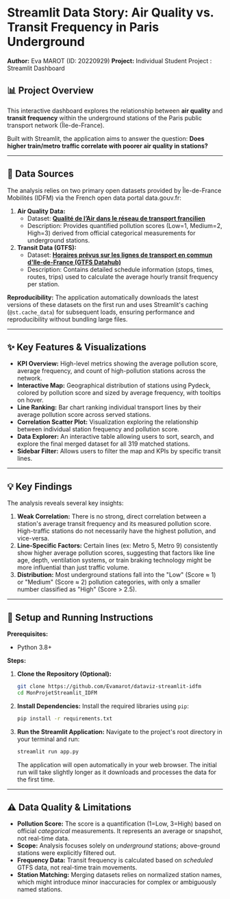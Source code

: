 # Streamlit Data Story: Air Quality vs. Transit Frequency in Paris Underground

**Author:** Eva MAROT (ID: 20220929)
**Project:** Individual Student Project : Streamlit Dashboard

## 📊 Project Overview

This interactive dashboard explores the relationship between **air quality** and **transit frequency** within the underground stations of the Paris public transport network (Île-de-France).

Built with Streamlit, the application aims to answer the question: **Does higher train/metro traffic correlate with poorer air quality in stations?**

---

## 💾 Data Sources

The analysis relies on two primary open datasets provided by Île-de-France Mobilités (IDFM) via the French open data portal data.gouv.fr:

1.  **Air Quality Data:**
    * Dataset: [**Qualité de l’Air dans le réseau de transport francilien**](https://www.data.gouv.fr/datasets/qualite-de-lair-dans-le-reseau-de-transport-francilien/)
    * Description: Provides quantified pollution scores (Low=1, Medium=2, High=3) derived from official categorical measurements for underground stations.
2.  **Transit Data (GTFS):**
    * Dataset: [**Horaires prévus sur les lignes de transport en commun d'Ile-de-France (GTFS Datahub)**](https://www.data.gouv.fr/datasets/horaires-prevus-sur-les-lignes-de-transport-en-commun-dile-de-france-gtfs-datahub/)
    * Description: Contains detailed schedule information (stops, times, routes, trips) used to calculate the average hourly transit frequency per station.

**Reproducibility:** The application automatically downloads the latest versions of these datasets on the first run and uses Streamlit's caching (`@st.cache_data`) for subsequent loads, ensuring performance and reproducibility without bundling large files.

---

## ✨ Key Features & Visualizations

* **KPI Overview:** High-level metrics showing the average pollution score, average frequency, and count of high-pollution stations across the network.
* **Interactive Map:** Geographical distribution of stations using Pydeck, colored by pollution score and sized by average frequency, with tooltips on hover.
* **Line Ranking:** Bar chart ranking individual transport lines by their average pollution score across served stations.
* **Correlation Scatter Plot:** Visualization exploring the relationship between individual station frequency and pollution score.
* **Data Explorer:** An interactive table allowing users to sort, search, and explore the final merged dataset for all 319 matched stations.
* **Sidebar Filter:** Allows users to filter the map and KPIs by specific transit lines.

---

## 💡 Key Findings

The analysis reveals several key insights:

1.  **Weak Correlation:** There is no strong, direct correlation between a station's average transit frequency and its measured pollution score. High-traffic stations do not necessarily have the highest pollution, and vice-versa.
2.  **Line-Specific Factors:** Certain lines (ex: Metro 5, Metro 9) consistently show higher average pollution scores, suggesting that factors like line age, depth, ventilation systems, or train braking technology might be more influential than just traffic volume.
3.  **Distribution:** Most underground stations fall into the "Low" (Score ≈ 1) or "Medium" (Score ≈ 2) pollution categories, with only a smaller number classified as "High" (Score > 2.5).

---

## 🚀 Setup and Running Instructions

**Prerequisites:**
* Python 3.8+

**Steps:**

1.  **Clone the Repository (Optional):**
    ```bash
    git clone https://github.com/Evamarot/dataviz-streamlit-idfm
    cd MonProjetStreamlit_IDFM
    ```
2.  **Install Dependencies:**
    Install the required libraries using `pip`:
    ```bash
    pip install -r requirements.txt
    ```
3.  **Run the Streamlit Application:**
    Navigate to the project's root directory in your terminal and run:
    ```bash
    streamlit run app.py
    ```
    The application will open automatically in your web browser. The initial run will take slightly longer as it downloads and processes the data for the first time.

---

## ⚠️ Data Quality & Limitations

* **Pollution Score:** The score is a quantification (1=Low, 3=High) based on official *categorical* measurements. It represents an average or snapshot, not real-time data.
* **Scope:** Analysis focuses solely on *underground* stations; above-ground stations were explicitly filtered out.
* **Frequency Data:** Transit frequency is calculated based on *scheduled* GTFS data, not real-time train movements.
* **Station Matching:** Merging datasets relies on normalized station names, which might introduce minor inaccuracies for complex or ambiguously named stations.